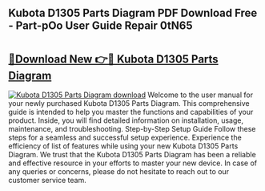 ## Kubota D1305 Parts Diagram PDF Download Free - Part-pOo User Guide Repair 0tN65

# <h2><a href="http://dfqtdhq.blite.top/?on=Kubota+D1305+Parts+Diagram">🔗Download New 👉🔴 Kubota D1305 Parts Diagram</a></h2>

[![Kubota D1305 Parts Diagram download](https://i.imgur.com/lujVjoI.png)](http://dfqtdhq.blite.top/?on=Kubota+D1305+Parts+Diagram)
Welcome to the user manual for your newly purchased Kubota D1305 Parts Diagram. This comprehensive guide is intended to help you master the functions and capabilities of your product. Inside, you will find detailed information on installation, usage, maintenance, and troubleshooting. Step-by-Step Setup Guide Follow these steps for a seamless and successful setup experience. Experience the efficiency of list of features while using your new Kubota D1305 Parts Diagram. We trust that the Kubota D1305 Parts Diagram has been a reliable and effective resource in your efforts to master your new device. In case of any queries or concerns, please do not hesitate to reach out to our customer service team.
